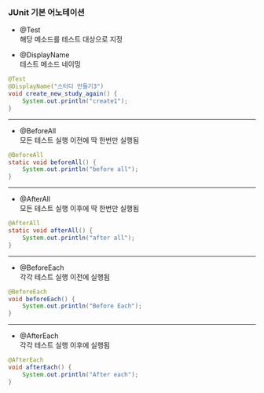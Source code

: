 ### JUnit 기본 어노테이션

* @Test<br>
해당 메소드를 테스트 대상으로 지정

* @DisplayName<br>
테스트 메소드 네이밍 

```java
@Test
@DisplayName("스터디 만들기3")
void create_new_study_again() {
    System.out.println("create1");
}
```
---
* @BeforeAll<br>
모든 테스트 실행 이전에 딱 한번만 실행됨

```java
@BeforeAll
static void beforeAll() {
    System.out.println("before all");
}
```
---

* @AfterAll<br>
모든 테스트 실행 이후에 딱 한번만 실행됨
```java
@AfterAll
static void afterAll() {
    System.out.println("after all");
}
```
---

* @BeforeEach<br>
각각 테스트 실행 이전에 실행됨
```java
@BeforeEach
void beforeEach() {
    System.out.println("Before Each");
}
```
---

* @AfterEach<br>
각각 테스트 실행 이후에 실행됨
```java
@AfterEach
void afterEach() {
    System.out.println("After each");
}
```
